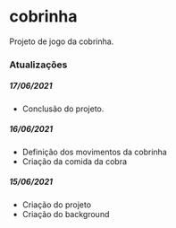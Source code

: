 # cobrinha
Projeto de jogo da cobrinha.


### Atualizações ###

##### 17/06/2021 #####

- Conclusão do projeto.

##### 16/06/2021 #####

- Definição dos movimentos da cobrinha
- Criação da comida da cobra

##### 15/06/2021 #####

- Criação do projeto
- Criação do background
